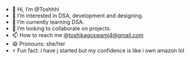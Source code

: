- 👋 Hi, I’m @Toshhhi
- 👀 I’m interested in DSA, development and designing. 
- 🌱 I’m currently learning DSA. 
- 💞️ I’m looking to collaborate on projects. 
- 📫 How to reach me @toshikagoswami4@gmail.com
- 😄 Pronouns: she/her
- ⚡ Fun fact: i have j started but my confidence is like i own amazon lol 

<!---
Toshhhi/Toshhhi is a ✨ special ✨ repository because its `README.md` (this file) appears on your GitHub profile.
You can click the Preview link to take a look at your changes.
--->
